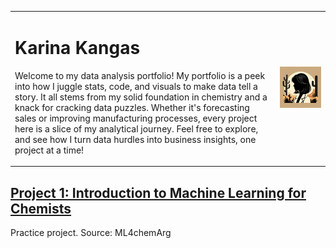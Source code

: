 <table width="100%" style="border-collapse: collapse; border: none;">
  <tr style="background-color: transparent;">
    <td align="left" valign="top" style="border: none;">
      <h1>Karina Kangas</h1>
      <p>Welcome to my data analysis portfolio! My portfolio is a peek into how I juggle stats, code, and visuals to make data tell a story. It all stems from my solid foundation in chemistry and a knack for cracking data puzzles. Whether it's forecasting sales or improving manufacturing processes, every project here is a slice of my analytical journey. Feel free to explore, and see how I turn data hurdles into business insights, one project at a time!</p>
    </td>
    <td align="right" style="border: none;">
      <img src="https://raw.githubusercontent.com/KarinaKangas/Data-Portfolio/main/images/Avatar5.png" alt="banner" width="600" />
    </td>
  </tr>
    
</table>


## [Project 1: Introduction to Machine Learning for Chemists](https://github.com/ML4chemArg/Intro-to-Machine-Learning-in-Chemistry)
Practice project. Source: ML4chemArg
